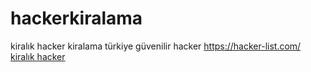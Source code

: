# hackerkiralama
kiralık hacker kiralama türkiye güvenilir hacker 
https://hacker-list.com/
 <a href="https://hacker-list.com/">kiralık hacker</a> 

